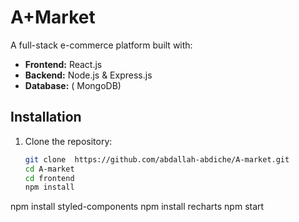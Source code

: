 # A+Market

A full-stack e-commerce platform built with:
- **Frontend:** React.js
- **Backend:** Node.js & Express.js
- **Database:** ( MongoDB)

## Installation

1. Clone the repository:
   ```bash
   git clone  https://github.com/abdallah-abdiche/A-market.git
   cd A-market
   cd frontend
   npm install
npm install styled-components
npm install recharts
npm start
